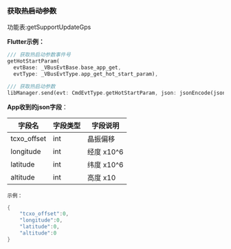### ~~获取热启动参数~~


功能表:getSupportUpdateGps

**Flutter示例：**

```dart
/// 获取热启动参数事件号
getHotStartParam(
  evtBase: _VBusEvtBase.base_app_get,
  evtType: _VBusEvtType.app_get_hot_start_param),

/// 获取热启动参数
libManager.send(evt: CmdEvtType.getHotStartParam, json: jsonEncode(json));
```



**App收到的json字段**：

| 字段名      | 字段类型 | 字段说明   |
| ----------- | -------- | ---------- |
| tcxo_offset | int      | 晶振偏移   |
| longitude   | int      | 经度 x10^6 |
| latitude    | int      | 纬度 x10^6 |
| altitude    | int      | 高度 x10   |

`示例：`

```c
{
  	"tcxo_offset":0,
    "longitude":0,
    "latitude":0,
    "altitude":0
}
```
